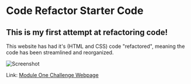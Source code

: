 # Code Refactor Starter Code
## This is my first attempt at refactoring code!
This website has had it's (HTML and CSS) code "refactored", meaning the code has been streamlined and reorganized.

![Screenshot](./assets/images/Screenshot.png "Screenshot")

Link:
[Module One Challenge Webpage](https://domenicobarb.github.io/module-1-challenge/)